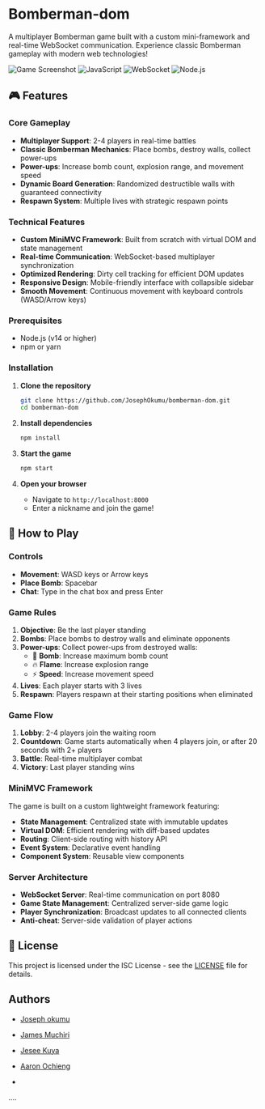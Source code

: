 # Bomberman-dom

A multiplayer Bomberman game built with a custom mini-framework and real-time WebSocket communication. Experience classic Bomberman gameplay with modern web technologies!

![Game Screenshot](https://img.shields.io/badge/Game-Bomberman-orange?style=for-the-badge)
![JavaScript](https://img.shields.io/badge/JavaScript-ES6+-yellow?style=for-the-badge&logo=javascript)
![WebSocket](https://img.shields.io/badge/WebSocket-Real--time-blue?style=for-the-badge)
![Node.js](https://img.shields.io/badge/Node.js-Server-green?style=for-the-badge&logo=node.js)

## 🎮 Features

### Core Gameplay
- **Multiplayer Support**: 2-4 players in real-time battles
- **Classic Bomberman Mechanics**: Place bombs, destroy walls, collect power-ups
- **Power-ups**: Increase bomb count, explosion range, and movement speed
- **Dynamic Board Generation**: Randomized destructible walls with guaranteed connectivity
- **Respawn System**: Multiple lives with strategic respawn points

### Technical Features
- **Custom MiniMVC Framework**: Built from scratch with virtual DOM and state management
- **Real-time Communication**: WebSocket-based multiplayer synchronization
- **Optimized Rendering**: Dirty cell tracking for efficient DOM updates
- **Responsive Design**: Mobile-friendly interface with collapsible sidebar
- **Smooth Movement**: Continuous movement with keyboard controls (WASD/Arrow keys)


### Prerequisites
- Node.js (v14 or higher)
- npm or yarn

### Installation

1. **Clone the repository**
   ```bash
   git clone https://github.com/JosephOkumu/bomberman-dom.git
   cd bomberman-dom
   ```

2. **Install dependencies**
   ```bash
   npm install
   ```

3. **Start the game**
   ```bash
   npm start
   ```

4. **Open your browser**
   - Navigate to `http://localhost:8000`
   - Enter a nickname and join the game!


## 🎯 How to Play

### Controls
- **Movement**: WASD keys or Arrow keys
- **Place Bomb**: Spacebar
- **Chat**: Type in the chat box and press Enter

### Game Rules
1. **Objective**: Be the last player standing
2. **Bombs**: Place bombs to destroy walls and eliminate opponents
3. **Power-ups**: Collect power-ups from destroyed walls:
   - 🧨 **Bomb**: Increase maximum bomb count
   - 🔥 **Flame**: Increase explosion range
   - ⚡ **Speed**: Increase movement speed
4. **Lives**: Each player starts with 3 lives
5. **Respawn**: Players respawn at their starting positions when eliminated

### Game Flow
1. **Lobby**: 2-4 players join the waiting room
2. **Countdown**: Game starts automatically when 4 players join, or after 20 seconds with 2+ players
3. **Battle**: Real-time multiplayer combat
4. **Victory**: Last player standing wins

### MiniMVC Framework

The game is built on a custom lightweight framework featuring:

- **State Management**: Centralized state with immutable updates
- **Virtual DOM**: Efficient rendering with diff-based updates
- **Routing**: Client-side routing with history API
- **Event System**: Declarative event handling
- **Component System**: Reusable view components

### Server Architecture

- **WebSocket Server**: Real-time communication on port 8080
- **Game State Management**: Centralized server-side game logic
- **Player Synchronization**: Broadcast updates to all connected clients
- **Anti-cheat**: Server-side validation of player actions


## 📝 License

This project is licensed under the ISC License - see the [LICENSE](LICENSE) file for details.

## Authors
- [Joseph okumu](/https://github.com/JosephOkumu)

- [James Muchiri](https://github.com/j1mmy7z7)

- [Jesee Kuya](https://github.com/jesee-kuya)

- [Aaron Ochieng](https://github.com/Aaron-Ochieng)


-
....
